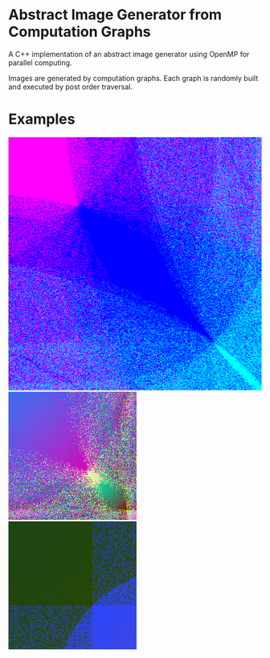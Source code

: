 # Abstract Image Generator from Computation Graphs

A C++ implementation of an abstract image generator using OpenMP for parallel computing.

Images are generated by computation graphs. Each graph is randomly built and executed by post order traversal.

# Examples
![alt text](https://github.com/Rendok//ImageGeneration/blob/master/images/1.png?raw=true)
<br />
![alt text](https://github.com/Rendok//ImageGeneration/blob/master/images/2.png?raw=true)
![alt text](https://github.com/Rendok//ImageGeneration/blob/master/images/3.png?raw=true)

